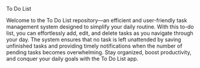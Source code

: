 To Do List

Welcome to the To Do List repository—an efficient and user-friendly task management system designed to simplify your daily routine. With this to-do list, you can effortlessly add, edit, and delete tasks as you navigate through your day. The system ensures that no task is left unattended by saving unfinished tasks and providing timely notifications when the number of pending tasks becomes overwhelming. Stay organized, boost productivity, and conquer your daily goals with the To Do List app.
